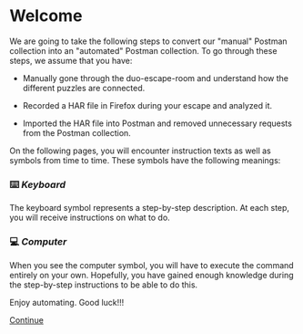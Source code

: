 # Welcome

We are going to take the following steps to convert our "manual" Postman collection into an "automated" Postman collection. To go through these steps, we assume that you have:

- Manually gone through the duo-escape-room and understand how the different puzzles are connected.

- Recorded a HAR file in Firefox during your escape and analyzed it.

- Imported the HAR file into Postman and removed unnecessary requests from the Postman collection.

On the following pages, you will encounter instruction texts as well as symbols from time to time. These symbols have the following meanings:

### :keyboard: ***Keyboard***

The keyboard symbol represents a step-by-step description. At each step, you will receive instructions on what to do.

### :computer: ***Computer***

When you see the computer symbol, you will have to execute the command entirely on your own. Hopefully, you have gained enough knowledge during the step-by-step instructions to be able to do this.

Enjoy automating. Good luck!!!

[Continue](01.%20intro.md)
